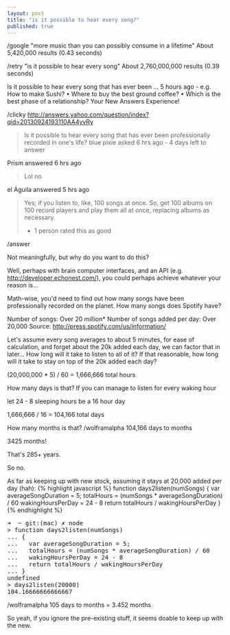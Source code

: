 ```yaml
---
layout: post
title: "is it possible to hear every song?"
published: true
---
```


/google "more music than you can possibly consume in a lifetime"
About 5,420,000 results (0.43 seconds) 

/retry "is it possible to hear every song"
About 2,760,000,000 results (0.39 seconds) 

Is it possible to hear every song that has ever been ...
5 hours ago - e.g. How to make Sushi? • Where to buy the best ground coffee? • Which is the best phase of a relationship? Your New Answers Experience!

/clicky http://answers.yahoo.com/question/index?qid=20130924193110AA4yvRy

> Is it possible to hear every song that has ever been professionally recorded in one's life?
blue pixie asked 6 hrs ago - 4 days left to answer

Prism answered 6 hrs ago
> Lol no
 
el Águila answered 5 hrs ago
> Yes; if you listen to, like, 100 songs at once. 
> So, get 100 albums on 100 record players and play them all at once, replacing albums as necessary.
> * 1 person rated this as good

/answer

Not meaningfully, but why do you want to do this?

Well, perhaps with brain computer interfaces, and an API (e.g. http://developer.echonest.com/), you could perhaps achieve whatever your reason is...

Math-wise, you'd need to find out how many songs have been professionally recorded on the planet.
How many songs does Spotify have?

Number of songs: Over 20 million\*
Number of songs added per day: Over 20,000
Source: http://press.spotify.com/us/information/


Let's assume every song averages to about 5 minutes, for ease of calculation, and forget about the 20k added each day, we can factor that in later...
How long will it take to listen to all of it? If that reasonable, how long will it take to stay on top of the 20k added each day?

(20,000,000 * 5) / 60 = 1,666,666 total hours

How many days is that? If you can manage to listen for every waking hour

let 24 - 8 sleeping hours be a 16 hour day

1,666,666 / 16 = 104,166 total days

How many months is that? 
/wolframalpha 104,166 days to months

3425 months!

That's 285+ years.

So no.

As far as keeping up with new stock, assuming it stays at 20,000 added per day (hah):
{% highlight javascript %}
function days2listen(numSongs)
{
  var averageSongDuration = 5;
  totalHours = (numSongs * averageSongDuration) / 60
  wakingHoursPerDay = 24 - 8
  return totalHours / wakingHoursPerDay
}
{% endhighlight %}

<pre>
➜  ~ git:(mac) ✗ node
> function days2listen(numSongs)
... {
...   var averageSongDuration = 5;
...   totalHours = (numSongs * averageSongDuration) / 60
...   wakingHoursPerDay = 24 - 8
...   return totalHours / wakingHoursPerDay
... }
undefined
> days2listen(20000)
104.16666666666667
</pre>

/wolframalpha 105 days to months = 3.452 months

So yeah, if you ignore the pre-existing stuff, it seems doable to keep up with the new.



